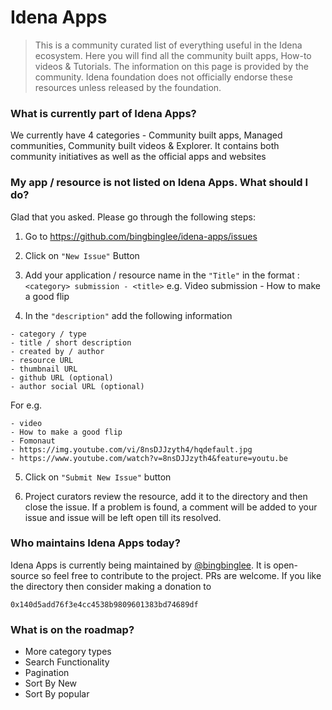 # Idena Apps
> This is a community curated list of everything useful in the Idena ecosystem. Here you will find all the community built apps, How-to videos & Tutorials. The information on this page is provided by the community. Idena foundation does not officially endorse these resources unless released by the foundation.


### What is currently part of Idena Apps?
We currently have 4 categories - Community built apps, Managed communities, Community built videos & Explorer. It contains both community initiatives as well as the official apps and websites

### My app / resource is not listed on Idena Apps. What should I do?
Glad that you asked. Please go through the following steps:

1. Go to https://github.com/bingbinglee/idena-apps/issues

2. Click on `"New Issue"` Button 

3. Add your application / resource name in the `"Title"` in the format : ```<category> submission - <title>```
e.g. Video submission - How to make a good flip 

4. In the `"description"` add the following information
```
- category / type
- title / short description
- created by / author 
- resource URL
- thumbnail URL 
- github URL (optional) 
- author social URL (optional) 
```

For e.g.

```
- video 
- How to make a good flip 
- Fomonaut
- https://img.youtube.com/vi/8nsDJJzyth4/hqdefault.jpg
- https://www.youtube.com/watch?v=8nsDJJzyth4&feature=youtu.be
```

5. Click on `"Submit New Issue"` button

6. Project curators review the resource, add it to the directory and then close the issue. If a problem is found, a comment will be added to your issue and issue will be left open till its resolved.


### Who maintains Idena Apps today? 
Idena Apps is currently being maintained by [@bingbinglee](https://github.com/bingbinglee/). It is open-source so feel free to contribute to the project. PRs are welcome. 
If you like the directory then consider making a donation to 

```0x140d5add76f3e4cc4538b9809601383bd74689df```


### What is on the roadmap?
- More category types
- Search Functionality
- Pagination
- Sort By New
- Sort By popular

